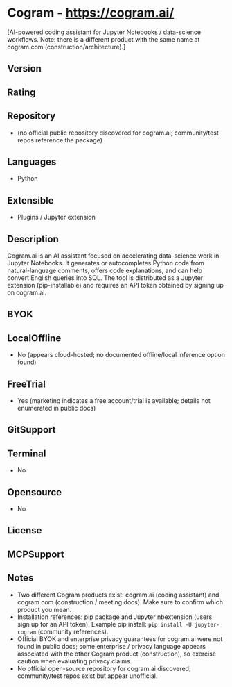 # Cogram - https://cogram.ai/
[AI-powered coding assistant for Jupyter Notebooks / data-science workflows. Note: there is a different product with the same name at cogram.com (construction/architecture).]
## Version

## Rating

## Repository
- (no official public repository discovered for cogram.ai; community/test repos reference the package)

## Languages
- Python

## Extensible
- Plugins / Jupyter extension

## Description
Cogram.ai is an AI assistant focused on accelerating data-science work in Jupyter Notebooks. It generates or autocompletes Python code from natural-language comments, offers code explanations, and can help convert English queries into SQL. The tool is distributed as a Jupyter extension (pip-installable) and requires an API token obtained by signing up on cogram.ai.

## BYOK

## LocalOffline
- No
  (appears cloud-hosted; no documented offline/local inference option found)

## FreeTrial
- Yes
  (marketing indicates a free account/trial is available; details not enumerated in public docs)

## GitSupport

## Terminal
- No

## Opensource
- No

## License

## MCPSupport

## Notes
- Two different Cogram products exist: cogram.ai (coding assistant) and cogram.com (construction / meeting docs). Make sure to confirm which product you mean.
- Installation references: pip package and Jupyter nbextension (users sign up for an API token). Example pip install: `pip install -U jupyter-cogram` (community references).
- Official BYOK and enterprise privacy guarantees for cogram.ai were not found in public docs; some enterprise / privacy language appears associated with the other Cogram product (construction), so exercise caution when evaluating privacy claims.
- No official open-source repository for cogram.ai discovered; community/test repos exist but appear unofficial.